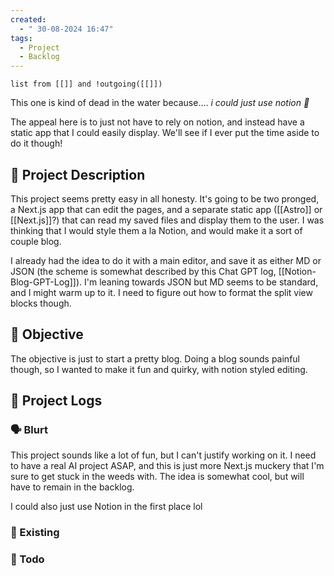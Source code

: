 ```yaml
---
created:
  - " 30-08-2024 16:47"
tags:
  - Project
  - Backlog
---
```

```dataview
list from [[]] and !outgoing([[]])
```


This one is kind of dead in the water because.... 
*i could just use notion 🥲*

The appeal here is to just not have to rely on notion, and instead have a static app that I could easily display. We'll see if I ever put the time aside to do it though!


## 🧾 Project Description
This project seems pretty easy in all honesty. It's going to be two pronged, a Next.js app that can edit the pages, and a separate static app ([[Astro]] or [[Next.js]]?) that can read my saved files and display them to the user. I was thinking that I would style them a la Notion, and would make it a sort of couple blog.

I already had the idea to do it with a main editor, and save it as either MD or JSON (the scheme is somewhat described by this Chat GPT log, [[Notion-Blog-GPT-Log]]). I'm leaning towards JSON but MD seems to be standard, and I might warm up to it. I need to figure out how to format the split view blocks though. 

## 🎯 Objective
The objective is just to start a pretty blog. Doing a blog sounds painful though, so I wanted to make it fun and quirky, with notion styled editing. 


## 📂 Project Logs 


### 🗣️ Blurt
This project sounds like a lot of fun, but I can't justify working on it. I need to have a real AI project ASAP, and this is just more Next.js muckery that I'm sure to get stuck in the weeds with. The idea is somewhat cool, but will have to remain in the backlog.

I could also just use Notion in the first place lol


### 🏢 Existing



### 🔨 Todo


